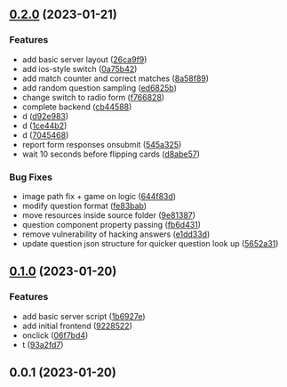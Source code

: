 

## [0.2.0](https://github.com/mahyarmirrashed/scisat-1/compare/0.1.0...0.2.0) (2023-01-21)


### Features

* add basic server layout ([26ca9f9](https://github.com/mahyarmirrashed/scisat-1/commit/26ca9f9c75ee76146d99625f91412f33811976e0))
* add ios-style switch ([0a75b42](https://github.com/mahyarmirrashed/scisat-1/commit/0a75b4226150114b17654b1d412a6b90b5d3be49))
* add match counter and correct matches ([8a58f89](https://github.com/mahyarmirrashed/scisat-1/commit/8a58f899aa0652d232cab4f51035f0d11df23606))
* add random question sampling ([ed6825b](https://github.com/mahyarmirrashed/scisat-1/commit/ed6825b7182649c8729a767440a94658d60ad40e))
* change switch to radio form ([f766828](https://github.com/mahyarmirrashed/scisat-1/commit/f766828298a86c363b64d886bcda5b60e9ee3b14))
* complete backend ([cb44588](https://github.com/mahyarmirrashed/scisat-1/commit/cb445888fb542575025cadc020e24eac9edb779b))
* d ([d92e983](https://github.com/mahyarmirrashed/scisat-1/commit/d92e98372c6525d6f78e7fa154d0f894c31a1c8c))
* d ([1ce44b2](https://github.com/mahyarmirrashed/scisat-1/commit/1ce44b240e6f95f76c8efdb579d1938104543ac9))
* d ([7045468](https://github.com/mahyarmirrashed/scisat-1/commit/704546898bc2713b3902262319d1f8e42a054190))
* report form responses onsubmit ([545a325](https://github.com/mahyarmirrashed/scisat-1/commit/545a3255ba3bad151131cd43fc90c32dcdbac8e3))
* wait 10 seconds before flipping cards ([d8abe57](https://github.com/mahyarmirrashed/scisat-1/commit/d8abe57a60472560b0e99ad452648c459fffa94c))


### Bug Fixes

* image path fix + game on logic ([644f83d](https://github.com/mahyarmirrashed/scisat-1/commit/644f83d65a61d9bd221be98bd64b2cfeb6567d21))
* modify question format ([fe83bab](https://github.com/mahyarmirrashed/scisat-1/commit/fe83bab8ba5a86555cffa25f48850dc7547bc364))
* move resources inside source folder ([9e81387](https://github.com/mahyarmirrashed/scisat-1/commit/9e81387d5e622a535f7cb22cc646449ced4a5c4b))
* question component property passing ([fb6d431](https://github.com/mahyarmirrashed/scisat-1/commit/fb6d4311e5e9aec80907b7b82629c6ed6a7f8a0a))
* remove vulnerability of hacking answers ([e1dd33d](https://github.com/mahyarmirrashed/scisat-1/commit/e1dd33d58c6450f235f20a11740569a37305bb6f))
* update question json structure for quicker question look up ([5652a31](https://github.com/mahyarmirrashed/scisat-1/commit/5652a318d307bb063cc413a831e05e2444a102a3))

## [0.1.0](https://github.com/mahyarmirrashed/scisat-1/compare/0.0.1...0.1.0) (2023-01-20)


### Features

* add basic server script ([1b6927e](https://github.com/mahyarmirrashed/scisat-1/commit/1b6927eb6b8dbc2ee4377d50365fc0c1c489a342))
* add initial frontend ([9228522](https://github.com/mahyarmirrashed/scisat-1/commit/922852243f27f04680c5fa68079dea69d9889ab9))
* onclick ([06f7bd4](https://github.com/mahyarmirrashed/scisat-1/commit/06f7bd418cfc0ae98713755dca53767543267e7c))
* t ([93a2fd7](https://github.com/mahyarmirrashed/scisat-1/commit/93a2fd7c1d1a5dff092f782bae07fb402dddd7cf))

## 0.0.1 (2023-01-20)